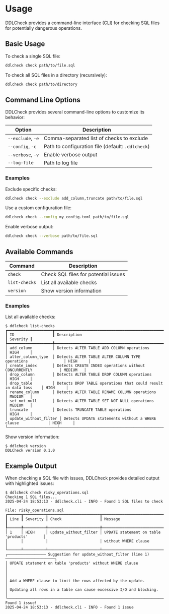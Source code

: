 # Usage

DDLCheck provides a command-line interface (CLI) for checking SQL files for potentially dangerous operations.

## Basic Usage

To check a single SQL file:

```bash
ddlcheck check path/to/file.sql
```

To check all SQL files in a directory (recursively):

```bash
ddlcheck check path/to/directory
```

## Command Line Options

DDLCheck provides several command-line options to customize its behavior:

| Option               | Description                                        |
|----------------------|----------------------------------------------------|
| `--exclude`, `-e`    | Comma-separated list of checks to exclude          |
| `--config`, `-c`     | Path to configuration file (default: `.ddlcheck`)  |
| `--verbose`, `-v`    | Enable verbose output                              |
| `--log-file`         | Path to log file                                   |

### Examples

Exclude specific checks:

```bash
ddlcheck check --exclude add_column,truncate path/to/file.sql
```

Use a custom configuration file:

```bash
ddlcheck check --config my_config.toml path/to/file.sql
```

Enable verbose output:

```bash
ddlcheck check --verbose path/to/file.sql
```

## Available Commands

| Command         | Description                                |
|----------------|--------------------------------------------|
| `check`         | Check SQL files for potential issues       |
| `list-checks`   | List all available checks                  |
| `version`       | Show version information                   |

### Examples

List all available checks:

```terminal
$ ddlcheck list-checks
┏━━━━━━━━━━━━━━━━━━━━┳━━━━━━━━━━━━━━━━━━━━━━━━━━━━━━━━━━━━━━━━━━━━━━━━━━━━━━━━━━━━━━━┳━━━━━━━━━━┓
┃ ID                 ┃ Description                                                     ┃ Severity ┃
┡━━━━━━━━━━━━━━━━━━━━╇━━━━━━━━━━━━━━━━━━━━━━━━━━━━━━━━━━━━━━━━━━━━━━━━━━━━━━━━━━━━━━━╇━━━━━━━━━━┩
│ add_column         │ Detects ALTER TABLE ADD COLUMN operations                       │ HIGH     │
│ alter_column_type  │ Detects ALTER TABLE ALTER COLUMN TYPE operations                │ HIGH     │
│ create_index       │ Detects CREATE INDEX operations without CONCURRENTLY            │ MEDIUM   │
│ drop_column        │ Detects ALTER TABLE DROP COLUMN operations                      │ HIGH     │
│ drop_table         │ Detects DROP TABLE operations that could result in data loss    │ HIGH     │
│ rename_column      │ Detects ALTER TABLE RENAME COLUMN operations                    │ MEDIUM   │
│ set_not_null       │ Detects ALTER TABLE SET NOT NULL operations                     │ MEDIUM   │
│ truncate           │ Detects TRUNCATE TABLE operations                               │ HIGH     │
│ update_without_filter │ Detects UPDATE statements without a WHERE clause             │ HIGH     │
└──────────────────────┴─────────────────────────────────────────────────────────────┴──────────┘
```

Show version information:

```terminal
$ ddlcheck version
DDLCheck version 0.1.0
```

## Example Output

When checking a SQL file with issues, DDLCheck provides detailed output with highlighted issues:

```terminal
$ ddlcheck check risky_operations.sql
Checking 1 SQL files...
2025-04-24 18:53:13 - ddlcheck.cli - INFO - Found 1 SQL files to check

File: risky_operations.sql
┏━━━━━━┳━━━━━━━━━━┳━━━━━━━━━━━━━━━━━━━━━━━┳━━━━━━━━━━━━━━━━━━━━━━━━━━━━━━━━━━━━━━━━━━━━┓
┃ Line ┃ Severity ┃ Check                 ┃ Message                                    ┃
┡━━━━━━╇━━━━━━━━━━╇━━━━━━━━━━━━━━━━━━━━━━━╇━━━━━━━━━━━━━━━━━━━━━━━━━━━━━━━━━━━━━━━━━━━━┩
│ 1    │ HIGH     │ update_without_filter │ UPDATE statement on table 'products'       │
│      │          │                       │ without WHERE clause                       │
└──────┴──────────┴───────────────────────┴────────────────────────────────────────────┘
╭───────────────── Suggestion for update_without_filter (line 1) ──────────────────────╮
│ UPDATE statement on table 'products' without WHERE clause                            │
│                                                                                      │
│ Add a WHERE clause to limit the rows affected by the update.                         │
│ Updating all rows in a table can cause excessive I/O and blocking.                   │
╰──────────────────────────────────────────────────────────────────────────────────────╯
Found 1 issue!
2025-04-24 18:53:13 - ddlcheck.cli - INFO - Found 1 issue
```